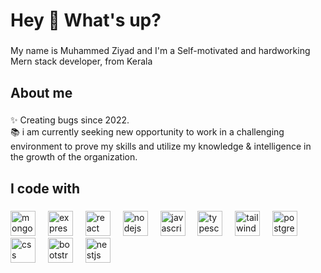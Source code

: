 <h1 align="left">Hey 👋 What's up?</h1>

###
<p align="left">My name is Muhammed Ziyad and I'm a Self-motivated and hardworking Mern stack developer, from Kerala</p>

###

<h2 align="left">About me</h2>

###

<p align="left">✨ Creating bugs since 2022.<br>📚 i am currently seeking new opportunity to work in a challenging environment to prove my skills and utilize my knowledge & intelligence in the growth of the organization.<br>
<!--   🎯 Goals: ...<br>🎲 Fun fact: ... -->
</p>

###

<h2 align="left">I code with</h2>

###

<div align="left">
  <img src="https://cdn.jsdelivr.net/gh/devicons/devicon/icons/mongodb/mongodb-original.svg" height="40" alt="mongodb logo" />
  <img width="12" />
  <img src="https://cdn.jsdelivr.net/gh/devicons/devicon/icons/express/express-original.svg" height="40" alt="express logo" />
  <img width="12" />
  <img src="https://cdn.jsdelivr.net/gh/devicons/devicon/icons/react/react-original.svg" height="40" alt="react logo" />
  <img width="12" />
  <img src="https://cdn.jsdelivr.net/gh/devicons/devicon/icons/nodejs/nodejs-original.svg" height="40" alt="nodejs logo" />
  
  <img width="12" />
  <img src="https://cdn.jsdelivr.net/gh/devicons/devicon/icons/javascript/javascript-original.svg" height="40" alt="javascript logo" />

  <img width="12" />
  <img src="https://cdn.jsdelivr.net/gh/devicons/devicons/icons/typescript/typescript-original.svg" height="40" alt="typescript logo" />
  
  <img width="12" />
  <img src="https://correct_url_for_tailwindcss_image.png" height="40" alt="tailwindcss logo" />
  
  <img width="12" />
  <img src="https://cdn.jsdelivr.net/gh/devicons/devicon/icons/postgresql/postgresql-original.svg" height="40" alt="postgresql logo" />
  
  <img width="12" />
  <img src="https://cdn.jsdelivr.net/gh/devicons/devicon/icons/css3/css3-original.svg" height="40" alt="css logo" />
  
  <img width="12" />
  <img src="https://cdn.jsdelivr.net/gh/devicons/devicon/icons/bootstrap/bootstrap-plain.svg" height="40" alt="bootstrap5 logo" />
  
  <img width="12" />
  <img src="https://correct_url_for_nest_js_image.png" height="40" alt="nestjs logo" />
</div>








###
